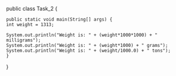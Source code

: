 public class Task_2 {

	public static void main(String[] args) {
	int weight = 1313;
	
	System.out.println("Weight is: " + (weight*1000*1000) + " milligrams");
	System.out.println("Weight is: " + (weight*1000) + " grams");
	System.out.println("Weight is: " + (weight/1000.0) + " tons");
	}

}
